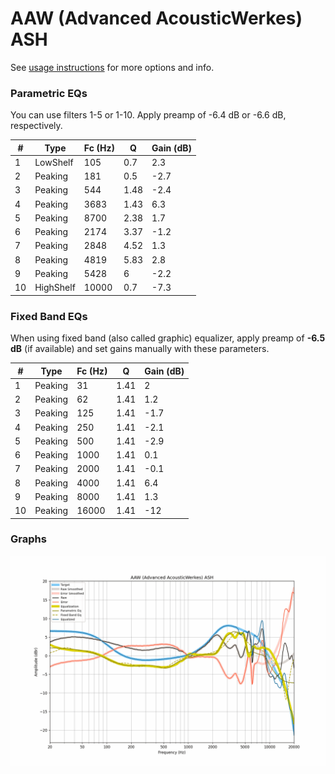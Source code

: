 # AAW (Advanced AcousticWerkes) ASH
See [usage instructions](https://github.com/jaakkopasanen/AutoEq#usage) for more options and info.

### Parametric EQs
You can use filters 1-5 or 1-10. Apply preamp of -6.4 dB or -6.6 dB, respectively.

|   # | Type      |   Fc (Hz) |    Q |   Gain (dB) |
|-----|-----------|-----------|------|-------------|
|   1 | LowShelf  |       105 | 0.7  |         2.3 |
|   2 | Peaking   |       181 | 0.5  |        -2.7 |
|   3 | Peaking   |       544 | 1.48 |        -2.4 |
|   4 | Peaking   |      3683 | 1.43 |         6.3 |
|   5 | Peaking   |      8700 | 2.38 |         1.7 |
|   6 | Peaking   |      2174 | 3.37 |        -1.2 |
|   7 | Peaking   |      2848 | 4.52 |         1.3 |
|   8 | Peaking   |      4819 | 5.83 |         2.8 |
|   9 | Peaking   |      5428 | 6    |        -2.2 |
|  10 | HighShelf |     10000 | 0.7  |        -7.3 |

### Fixed Band EQs
When using fixed band (also called graphic) equalizer, apply preamp of **-6.5 dB** (if available) and set gains manually with these parameters.

|   # | Type    |   Fc (Hz) |    Q |   Gain (dB) |
|-----|---------|-----------|------|-------------|
|   1 | Peaking |        31 | 1.41 |         2   |
|   2 | Peaking |        62 | 1.41 |         1.2 |
|   3 | Peaking |       125 | 1.41 |        -1.7 |
|   4 | Peaking |       250 | 1.41 |        -2.1 |
|   5 | Peaking |       500 | 1.41 |        -2.9 |
|   6 | Peaking |      1000 | 1.41 |         0.1 |
|   7 | Peaking |      2000 | 1.41 |        -0.1 |
|   8 | Peaking |      4000 | 1.41 |         6.4 |
|   9 | Peaking |      8000 | 1.41 |         1.3 |
|  10 | Peaking |     16000 | 1.41 |       -12   |

### Graphs
![](./AAW%20(Advanced%20AcousticWerkes)%20ASH.png)
